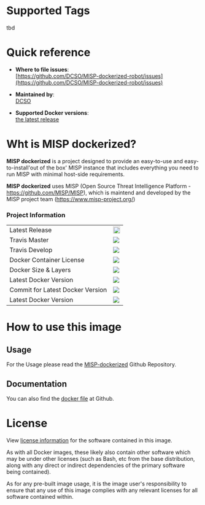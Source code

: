 # Supported Tags
tbd

# Quick reference

-	**Where to file issues**:  
	[https://github.com/DCSO/MISP-dockerized-robot/issues](https://github.com/DCSO/MISP-dockerized-robot/issues)

-	**Maintained by**:  
	[DCSO](https://github.com/DCSO/MISP-dockerized-robot)

-	**Supported Docker versions**:  
	[the latest release](https://github.com/docker/docker-ce/releases/latest)

# Wht is MISP dockerized?

**MISP dockerized** is a project designed to provide an easy-to-use and easy-to-install'out of the box' MISP instance that includes everything you need to run MISP with minimal host-side requirements. 

**MISP dockerized** uses MISP (Open Source Threat Intelligence Platform - https://github.com/MISP/MISP), which is maintend and developed by the MISP project team (https://www.misp-project.org/)

### Project Information
<table>
<tr>
  <td>Latest Release</td>
  <td><a href="https://badge.fury.io/gh/DCSO%2FMISP-dockerized-robot"><img src="https://badge.fury.io/gh/DCSO%2FMISP-dockerized-robot.svg" alt="GitHub version" height="18"></a></td>
</tr>
<tr>
  <td>Travis Master</td>
  <td><a href="https://travis-ci.org/DCSO/MISP-dockerized-robot"><img src="https://travis-ci.org/DCSO/MISP-dockerized-robot.svg?branch=master" /></a></td>
</tr>
<tr>
  <td>Travis Develop</td>
  <td><a href="https://travis-ci.org/DCSO/MISP-dockerized-robot"><img src="https://travis-ci.org/DCSO/MISP-dockerized-robot.svg?branch=develop" /></a></td>
</tr>
<tr>
  <td>Docker Container License</td>
  <td><img src="https://images.microbadger.com/badges/license/dcso/misp-robot.svg" /></td>
</tr>
<tr>
  <td>Docker Size & Layers</td>
  <td><img src="https://images.microbadger.com/badges/image/dcso/misp-robot.svg" /></td>
</tr>
<tr>
  <td>Latest Docker Version</td>
  <td><img src="https://images.microbadger.com/badges/version/dcso/misp-robot.svg" /></td>
</tr>
<tr>
  <td>Commit for Latest Docker Version</td>
  <td><img src="https://images.microbadger.com/badges/commit/dcso/misp-robot.svg" /></td>
</tr>
<tr>
  <td>Latest Docker Version</td>
  <td><img src="https://images.microbadger.com/badges/version/dcso/misp-robot.svg" /></td>
</tr>
</table>

# How to use this image

## Usage

For the Usage please read the [MISP-dockerized](https://github.com/DCSO/MISP-dockerized) Github Repository.


## Documentation
You can also find the [docker file](https://github.com/DCSO/MISP-dockerized-robot/) at Github.


# License

View [license information](https://github.com/DCSO/MISP-dockerized-robot/blob/master/LICENSE) for the software contained in this image.

As with all Docker images, these likely also contain other software which may be under other licenses (such as Bash, etc from the base distribution, along with any direct or indirect dependencies of the primary software being contained).

As for any pre-built image usage, it is the image user's responsibility to ensure that any use of this image complies with any relevant licenses for all software contained within.
